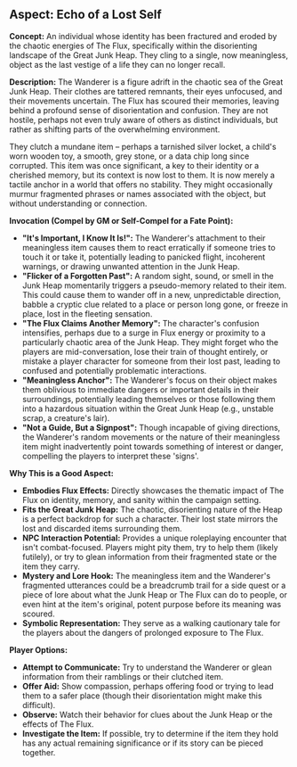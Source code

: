 ## Aspect: Echo of a Lost Self

**Concept:** An individual whose identity has been fractured and eroded by the chaotic energies of The Flux, specifically within the disorienting landscape of the Great Junk Heap. They cling to a single, now meaningless, object as the last vestige of a life they can no longer recall.

**Description:**
The Wanderer is a figure adrift in the chaotic sea of the Great Junk Heap. Their clothes are tattered remnants, their eyes unfocused, and their movements uncertain. The Flux has scoured their memories, leaving behind a profound sense of disorientation and confusion. They are not hostile, perhaps not even truly aware of others as distinct individuals, but rather as shifting parts of the overwhelming environment.

They clutch a mundane item – perhaps a tarnished silver locket, a child's worn wooden toy, a smooth, grey stone, or a data chip long since corrupted. This item was once significant, a key to their identity or a cherished memory, but its context is now lost to them. It is now merely a tactile anchor in a world that offers no stability. They might occasionally murmur fragmented phrases or names associated with the object, but without understanding or connection.

**Invocation (Compel by GM or Self-Compel for a Fate Point):**

*   **"It's Important, I Know It Is!":** The Wanderer's attachment to their meaningless item causes them to react erratically if someone tries to touch it or take it, potentially leading to panicked flight, incoherent warnings, or drawing unwanted attention in the Junk Heap.
*   **"Flicker of a Forgotten Past":** A random sight, sound, or smell in the Junk Heap momentarily triggers a pseudo-memory related to their item. This could cause them to wander off in a new, unpredictable direction, babble a cryptic clue related to a place or person long gone, or freeze in place, lost in the fleeting sensation.
*   **"The Flux Claims Another Memory":** The character's confusion intensifies, perhaps due to a surge in Flux energy or proximity to a particularly chaotic area of the Junk Heap. They might forget who the players are mid-conversation, lose their train of thought entirely, or mistake a player character for someone from their lost past, leading to confused and potentially problematic interactions.
*   **"Meaningless Anchor":** The Wanderer's focus on their object makes them oblivious to immediate dangers or important details in their surroundings, potentially leading themselves or those following them into a hazardous situation within the Great Junk Heap (e.g., unstable scrap, a creature's lair).
*   **"Not a Guide, But a Signpost":** Though incapable of giving directions, the Wanderer's random movements or the nature of their meaningless item might inadvertently point towards something of interest or danger, compelling the players to interpret these 'signs'.

**Why This is a Good Aspect:**

*   **Embodies Flux Effects:** Directly showcases the thematic impact of The Flux on identity, memory, and sanity within the campaign setting.
*   **Fits the Great Junk Heap:** The chaotic, disorienting nature of the Heap is a perfect backdrop for such a character. Their lost state mirrors the lost and discarded items surrounding them.
*   **NPC Interaction Potential:** Provides a unique roleplaying encounter that isn't combat-focused. Players might pity them, try to help them (likely futilely), or try to glean information from their fragmented state or the item they carry.
*   **Mystery and Lore Hook:** The meaningless item and the Wanderer's fragmented utterances could be a breadcrumb trail for a side quest or a piece of lore about what the Junk Heap or The Flux can do to people, or even hint at the item's original, potent purpose before its meaning was scoured.
*   **Symbolic Representation:** They serve as a walking cautionary tale for the players about the dangers of prolonged exposure to The Flux.

**Player Options:**

*   **Attempt to Communicate:** Try to understand the Wanderer or glean information from their ramblings or their clutched item.
*   **Offer Aid:** Show compassion, perhaps offering food or trying to lead them to a safer place (though their disorientation might make this difficult).
*   **Observe:** Watch their behavior for clues about the Junk Heap or the effects of The Flux.
*   **Investigate the Item:** If possible, try to determine if the item they hold has any actual remaining significance or if its story can be pieced together.